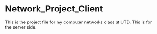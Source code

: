 # Network_Project_Client
This is the project file for my computer networks class at UTD. This is for the server side.
